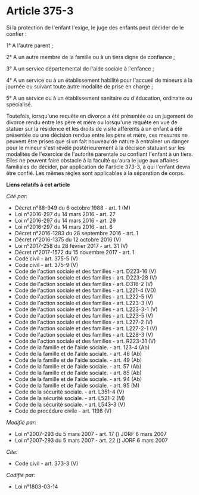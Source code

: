 # Article 375-3

Si la protection de l'enfant l'exige, le juge des enfants peut décider de le confier : 

1° A l'autre parent ; 

2° A un autre membre de la famille ou à un tiers digne de confiance ; 

3° A un service départemental de l'aide sociale à l'enfance ; 

4° A un service ou à un établissement habilité pour l'accueil de mineurs à la journée ou suivant toute autre modalité de
prise en charge ; 

5° A un service ou à un établissement sanitaire ou d'éducation, ordinaire ou spécialisé. 

Toutefois, lorsqu'une requête en divorce a été présentée ou un jugement de divorce rendu entre les père et mère ou lorsqu'une
requête en vue de statuer sur la résidence et les droits de visite afférents à un enfant a été présentée ou une décision
rendue entre les père et mère, ces mesures ne peuvent être prises que si un fait nouveau de nature à entraîner un danger pour
le mineur s'est révélé postérieurement à la décision statuant sur les modalités de l'exercice de l'autorité parentale ou
confiant l'enfant à un tiers. Elles ne peuvent faire obstacle à la faculté qu'aura le juge aux affaires familiales de
décider, par application de l'article 373-3, à qui l'enfant devra être confié. Les mêmes règles sont applicables à la
séparation de corps.

**Liens relatifs à cet article**

_Cité par_:

  - Décret n°88-949 du 6 octobre 1988 - art. 1 (M)
  - Loi n°2016-297 du 14 mars 2016 - art. 27
  - Loi n°2016-297 du 14 mars 2016 - art. 29
  - Loi n°2016-297 du 14 mars 2016 - art. 6
  - Décret n°2016-1283 du 28 septembre 2016 - art. 1
  - Décret n°2016-1375 du 12 octobre 2016 (V)
  - Loi n°2017-258 du 28 février 2017 - art. 31 (V)
  - Décret n°2017-1572 du 15 novembre 2017 - art. 1
  - Code civil - art. 375-5 (V)
  - Code civil - art. 375-9 (V)
  - Code de l'action sociale et des familles - art. D223-16 (V)
  - Code de l'action sociale et des familles - art. D223-28 (V)
  - Code de l'action sociale et des familles - art. D316-2 (V)
  - Code de l'action sociale et des familles - art. L221-4 (VD)
  - Code de l'action sociale et des familles - art. L222-5 (V)
  - Code de l'action sociale et des familles - art. L223-3 (V)
  - Code de l'action sociale et des familles - art. L223-3-1 (V)
  - Code de l'action sociale et des familles - art. L223-5 (V)
  - Code de l'action sociale et des familles - art. L227-2 (V)
  - Code de l'action sociale et des familles - art. L227-2-1 (V)
  - Code de l'action sociale et des familles - art. L228-3 (V)
  - Code de l'action sociale et des familles - art. R223-31 (V)
  - Code de la famille et de l'aide sociale. - art. 123-4 (Ab)
  - Code de la famille et de l'aide sociale. - art. 46 (Ab)
  - Code de la famille et de l'aide sociale. - art. 49 (Ab)
  - Code de la famille et de l'aide sociale. - art. 57 (Ab)
  - Code de la famille et de l'aide sociale. - art. 85 (Ab)
  - Code de la famille et de l'aide sociale. - art. 94 (Ab)
  - Code de la famille et de l'aide sociale. - art. 95 (M)
  - Code de la sécurité sociale. - art. L351-4 (V)
  - Code de la sécurité sociale. - art. L521-2 (M)
  - Code de la sécurité sociale. - art. L543-3 (V)
  - Code de procédure civile - art. 1198 (V)

_Modifié par_:

  - Loi n°2007-293 du 5 mars 2007 - art. 17 () JORF 6 mars 2007
  - Loi n°2007-293 du 5 mars 2007 - art. 22 () JORF 6 mars 2007

_Cite_:

  - Code civil - art. 373-3 (V)

_Codifié par_:

  - Loi n°1803-03-14
